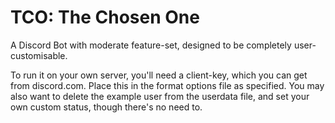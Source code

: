 # TCO: The Chosen One
A Discord Bot with moderate feature-set, designed to be completely user-customisable.

To run it on your own server, you'll need a client-key, which you can get from discord.com. Place this in the format options file as specified. You may also want to delete the example user from the userdata file, and set your own custom status, though there's no need to.
